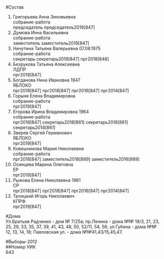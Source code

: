 #Состав  
1. Григорьева Анна Зиновьевна  
    собрание-работа  
    председатель председатель2019[847]  
2. Думова Инна Васильевна  
    собрание-работа  
    заместитель заместитель2019[847]  
3. Ничутина Татьяна Валерьевна 07.08.1975  
    собрание-работа  
    секретарь секретарь2019[847] прг2018[848]  
4. Безрукова Татьяна Алексеевна  
    ЛДПР  
    прг2019[847]  
5. Богданова Нина Ивановна 1947  
    ЯБЛОКО  
    прг2018[847] прг2018[847] прг2016[847] прг2014[847]  
6. Горыня Елена Владимировна  
    собрание-работа  
    прг2019[847]  
7. Егорова Ирина Владимировна 1964  
    собрание-работа  
    прг2018[847] секретарь2018[861] секретарь2016[861] секретарь2014[861]  
8. Зверев Сергей Германович  
    ЯБЛОКО  
    прг2019[847]  
9. Ковешникова Мария Николаевна  
    собрание-работа  
    прг2018[847] заместитель2018[889] заместитель2016[889]  
10. Осинцева Марина Олеговна  
    ЕР  
    прг2019[847]  
11. Рыжова Елена Николаевна 1961  
    СР  
    прг2018[847] прг2018[847] прг2016[847] прг2014[847]  
12. Троицкий Игорь Николаевич  
    КПРФ  
    прг2019[847]  

#Дома  
Ул.Братьев Радченко - дом № 7/25а; пр.Ленина - дома №№ 19/3, 21, 23, 25, 29, 33, 35, 37, 39, 41, 43, 48, 50, 52/11, 54, 56; ул.Губина - дома №№ 12, 13, 14, 18; Павловская ул. - дома №№41,43/15,45,47.  
  
#Выборы-2012  
##Номер УИК  
643  
